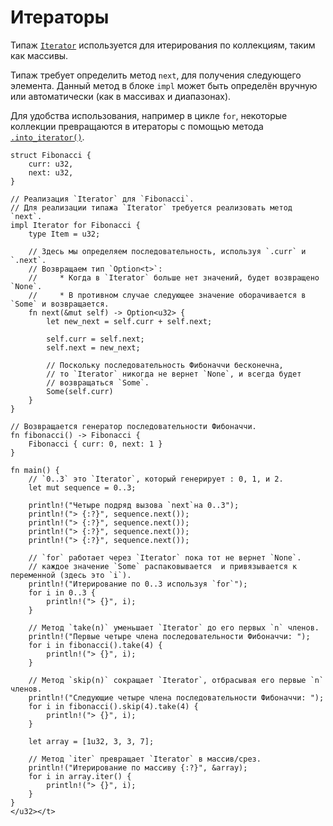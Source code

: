 # Итераторы

Типаж [`Iterator`](https://doc.rust-lang.org/core/iter/trait.Iterator.html) используется для итерирования
по коллекциям, таким как массивы.

Типаж требует определить метод `next`, для получения следующего элемента.
Данный метод в блоке `impl` может быть определён
вручную или автоматически (как в массивах и диапазонах).

Для удобства использования, например в цикле `for`, некоторые коллекции
превращаются в итераторы с помощью метода [`.into_iterator()`](https://doc.rust-lang.org/std/iter/trait.IntoIterator.html).

```rust,editable
struct Fibonacci {
    curr: u32,
    next: u32,
}

// Реализация `Iterator` для `Fibonacci`.
// Для реализации типажа `Iterator` требуется реализовать метод `next`.
impl Iterator for Fibonacci {
    type Item = u32;
    
    // Здесь мы определяем последовательность, используя `.curr` и `.next`.
    // Возвращаем тип `Option<t>`:
    //     * Когда в `Iterator` больше нет значений, будет возвращено `None`.
    //     * В противном случае следующее значение оборачивается в `Some` и возвращается.
    fn next(&mut self) -> Option<u32> {
        let new_next = self.curr + self.next;

        self.curr = self.next;
        self.next = new_next;

        // Поскольку последовательность Фибоначчи бесконечна,
        // то `Iterator` никогда не вернет `None`, и всегда будет
        // возвращаться `Some`.
        Some(self.curr)
    }
}

// Возвращается генератор последовательности Фибоначчи.
fn fibonacci() -> Fibonacci {
    Fibonacci { curr: 0, next: 1 }
}

fn main() {
    // `0..3` это `Iterator`, который генерирует : 0, 1, и 2.
    let mut sequence = 0..3;

    println!("Четыре подряд вызова `next`на 0..3");
    println!("> {:?}", sequence.next());
    println!("> {:?}", sequence.next());
    println!("> {:?}", sequence.next());
    println!("> {:?}", sequence.next());

    // `for` работает через `Iterator` пока тот не вернет `None`.
    // каждое значение `Some` распаковывается  и привязывается к переменной (здесь это `i`).
    println!("Итерирование по 0..3 используя `for`");
    for i in 0..3 {
        println!("> {}", i);
    }

    // Метод `take(n)` уменьшает `Iterator` до его первых `n` членов.
    println!("Первые четыре члена последовательности Фибоначчи: ");
    for i in fibonacci().take(4) {
        println!("> {}", i);
    }

    // Метод `skip(n)` сокращает `Iterator`, отбрасывая его первые `n` членов.
    println!("Следующие четыре члена последовательности Фибоначчи: ");
    for i in fibonacci().skip(4).take(4) {
        println!("> {}", i);
    }

    let array = [1u32, 3, 3, 7];

    // Метод `iter` превращает `Iterator` в массив/срез.
    println!("Итерирование по массиву {:?}", &array);
    for i in array.iter() {
        println!("> {}", i);
    }
}
</u32></t>
```
